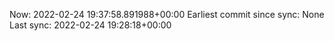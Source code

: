Now: 2022-02-24 19:37:58.891988+00:00 Earliest commit since sync: None Last sync: 2022-02-24 19:28:18+00:00
